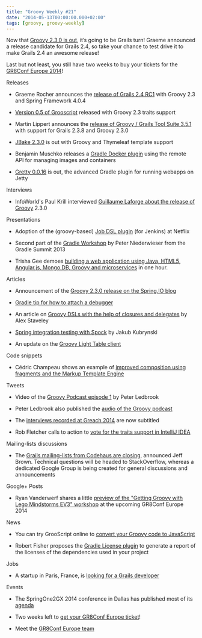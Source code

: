 ```yaml
---
title: "Groovy Weekly #21"
date: "2014-05-13T00:00:00.000+02:00"
tags: [groovy, groovy-weekly]
---
```


Now that [Groovy 2.3.0 is out](http://glaforge.appspot.com/article/groovy-2-3-0-is-out), it’s going to be Grails turn! Graeme announced a release candidate for Grails 2.4, so take your chance to test drive it to make Grails 2.4 an awesome release!

  

Last but not least, you still have two weeks to buy your tickets for the [GR8Conf Europe 2014](http://gr8conf.eu/#/)!

Releases

*   Graeme Rocher announces the [release of Grails 2.4 RC1](https://twitter.com/grailsframework/status/464401639030657025) with Groovy 2.3 and Spring Framework 4.0.4
    
*   [Version 0.5 of Grooscript](https://twitter.com/grooscript/status/463817185991729152) released with Groovy 2.3 traits support
    
*   Martin Lippert announces the [release of Groovy / Grails Tool Suite 3.5.1](https://spring.io/blog/2014/05/06/spring-tool-suite-and-groovy-grails-tool-suite-3-5-1-released) with support for Grails 2.3.8 and Groovy 2.3.0
    
*   [JBake 2.3.0](https://twitter.com/javabake/status/465518849748922368) is out with Groovy and Thymeleaf template support
    
*   Benjamin Muschko releases a [Gradle Docker plugin](https://github.com/bmuschko/gradle-docker-plugin) using the remote API for managing images and containers
    
*   [Gretty 0.0.16](https://twitter.com/AndreyHihlovski/status/465957295076442112) is out, the advanced Gradle plugin for running webapps on Jetty
    

Interviews

*   InfoWorld's Paul Krill interviewed [Guillaume Laforge about the release of Groovy](http://www.infoworld.com/t/java-programming/one-now-two-later-groovy-updates-add-java-8-support-242229) 2.3.0
    

Presentations

*   Adoption of the (groovy-based) [Job DSL plugin](https://www.youtube.com/watch?v=FeSKrBvT72c) (for Jenkins) at Netflix
    
*   Second part of the [Gradle Workshop](http://www.gradleware.com/news/blog/video-tutorial-part-2-gradle-workshop-peter-niederwieser) by Peter Niederwieser from the Gradle Summit 2013
    
*   Trisha Gee demoes [building a web application using Java, HTML5, Angular.js, Mongo.DB, Groovy and microservices](http://www.infoq.com/presentations/demo-java-javascript-mongodb) in one hour.
    

Articles

*   Announcement of the [Groovy 2.3.0 release on the Spring.IO blog](https://spring.io/blog/2014/05/07/groovy-2-3-released)
    
*   [Gradle tip for how to attach a debugger](http://blogs.steeplesoft.com/posts/2013/09/10/gradle-tip-attaching-a-debugger/)
    
*   An article on [Groovy DSLs with the help of closures and delegates](http://java.dzone.com/articles/groovy-closures-owner-delegate) by Alex Staveley
    
*   [Spring integration testing with Spock](http://www.kubrynski.com/2014/01/spring-integration-testing-with-spock.html) by Jakub Kubrynski
    
*   An update on the [Groovy Light Table client](http://codewader.blogspot.no/2014/05/a-groovy-light-table-client-step-3.html)
    

Code snippets

*   Cédric Champeau shows an example of [improved composition using fragments and the Markup Template Engine](https://gist.github.com/melix/240e961b6cce70d37592)
    

Tweets

*   Video of the [Groovy Podcast episode 1](https://twitter.com/pledbrook/status/464403159524601856) by Peter Ledbrook
    
*   Peter Ledbrook also published the [audio of the Groovy podcast](https://twitter.com/pledbrook/status/464413601009508353)
    
*   The [interviews recorded at Greach 2014](https://twitter.com/autentia/status/463928823168253953) are now subtitled
    
*   Rob Fletcher calls to action to [vote for the traits support in IntelliJ IDEA](https://twitter.com/rfletcherew/status/466176067557130242)
    

Mailing-lists discussions

*   The [Grails mailing-lists from Codehaus are closing](http://grails.1312388.n4.nabble.com/Deprecating-The-Grails-Mailing-Lists-td4656735.html), announced Jeff Brown. Technical questions will be headed to StackOverflow, whereas a dedicated Google Group is being created for general discussions and announcements
    

Google+ Posts

*   Ryan Vanderwerf shares a little [preview of the "Getting Groovy with Lego Mindstorms EV3" workshop](https://plus.google.com/b/101432359761228268146/118206038047009918474/posts/aGHTV1MNLBG?cfem=1) at the upcoming GR8Conf Europe 2014
    

News

*   You can try GrooScript online to [convert your Groovy code to JavaScript](https://twitter.com/grooscript/status/465188785589092352)
    
*   Robert Fisher proposes the [Gradle License plugin](https://github.com/RobertFischer/Gradle-License-Report/blob/master/README.md) to generate a report of the licenses of the dependencies used in your project
    

Jobs

*   A startup in Paris, France, is [looking for a Grails developer](https://remixjobs.com/emploi/Developpement/Start-up-Developpeur-Java-Grails-passionne-H-F/24451)
    

Events

*   The SpringOne2GX 2014 conference in Dallas has published most of its [agenda](https://2014.event.springone2gx.com/schedule/2014-09-09)
    
*   Two weeks left to [get your GR8Conf Europe ticket](https://twitter.com/gr8conf/status/466104656427745280)!
    
*   Meet the [GR8Conf Europe team](http://gr8conf.eu/#/about)